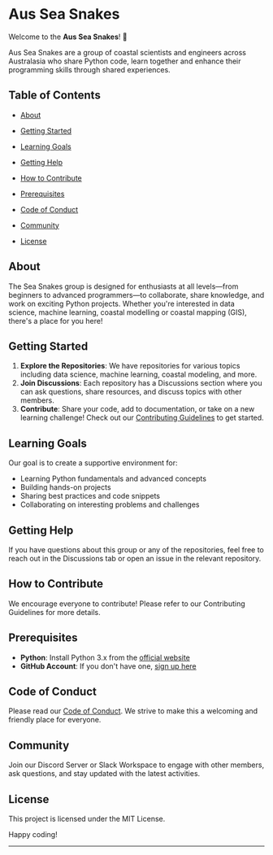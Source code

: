 # Aus Sea Snakes

Welcome to the **Aus Sea Snakes**! 🎉

Aus Sea Snakes are a group of coastal scientists and engineers across Australasia who share Python code, learn together and enhance their programming skills through shared experiences.

## Table of Contents

- [About](#about)
- [Getting Started](#getting-started)
- [Learning Goals](#learning-goals)
- [Getting Help](#getting-help)
- [How to Contribute](#how-to-contribute)
- [Prerequisites](#prerequisites)
- [Code of Conduct](#code-of-conduct)
  

- [Community](#community)
- [License](#license)

## About

The Sea Snakes group is designed for enthusiasts at all levels—from beginners to advanced programmers—to collaborate, share knowledge, and work on exciting Python projects. Whether you're interested in data science, machine learning, coastal modelling or coastal mapping (GIS), there's a place for you here!

## Getting Started

1. **Explore the Repositories**: We have repositories for various topics including data science, machine learning, coastal modeling, and more.
2. **Join Discussions**: Each repository has a Discussions section where you can ask questions, share resources, and discuss topics with other members.
3. **Contribute**: Share your code, add to documentation, or take on a new learning challenge! Check out our [Contributing Guidelines](CONTRIBUTING.md) to get started.

## Learning Goals

Our goal is to create a supportive environment for:
- Learning Python fundamentals and advanced concepts
- Building hands-on projects
- Sharing best practices and code snippets
- Collaborating on interesting problems and challenges

## Getting Help

If you have questions about this group or any of the repositories, feel free to reach out in the Discussions tab or open an issue in the relevant repository.

## How to Contribute
We encourage everyone to contribute! Please refer to our Contributing Guidelines for more details.

## Prerequisites

- **Python**: Install Python 3.x from the [official website](https://www.python.org/downloads/)
- **GitHub Account**: If you don't have one, [sign up here](https://github.com/join)

## Code of Conduct

Please read our [Code of Conduct](CODE_OF_CONDUCT.md). We strive to make this a welcoming and friendly place for everyone.

## Community
Join our Discord Server or Slack Workspace to engage with other members, ask questions, and stay updated with the latest activities.

## License
This project is licensed under the MIT License.

Happy coding!

---






